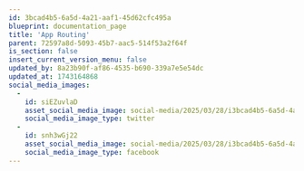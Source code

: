 ```yaml
---
id: 3bcad4b5-6a5d-4a21-aaf1-45d62cfc495a
blueprint: documentation_page
title: 'App Routing'
parent: 72597a8d-5093-45b7-aac5-514f53a2f64f
is_section: false
insert_current_version_menu: false
updated_by: 8a23b90f-af86-4535-b690-339a7e5e54dc
updated_at: 1743164868
social_media_images:
  -
    id: siEZuvlaD
    asset_social_media_image: social-media/2025/03/28/i3bcad4b5-6a5d-4a21-aaf1-45d62cfc495a-twitter.png
    social_media_image_type: twitter
  -
    id: snh3wGj22
    asset_social_media_image: social-media/2025/03/28/i3bcad4b5-6a5d-4a21-aaf1-45d62cfc495a-facebook.png
    social_media_image_type: facebook
---
```

